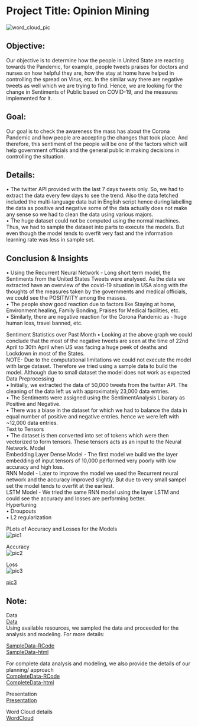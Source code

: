 # Project Title: Opinion Mining 
![word_cloud_pic](https://user-images.githubusercontent.com/54416525/89357425-6f589d80-d68e-11ea-9000-592687563645.PNG)


## Objective: 
Our objective is to determine how the people in United State are reacting towards the Pandemic, for example, people tweets praises for doctors and nurses on how helpful they are, how the stay at home have helped in controlling the spread on Virus, etc. In the similar way there are negative tweets as well which we are trying to find. Hence, we are looking for the change in Sentiments of Public based on COVID-19, and the measures implemented for it.
## Goal: 
Our goal is to check the awareness the mass has about the Corona Pandemic and how people are accepting the changes that took place. And therefore, this sentiment of the people will be one of the factors which will help government officials and the general public in making decisions in controlling the situation.
## Details:
•	 The twitter API provided with the last 7 days tweets only. So, we had to extract the data every few days to see the trend. Also the data fetched included the multi-language data but in English script hence during labelling the data as positive and negative some of the data actually does not make any sense so we had to clean the data using various majors. <br />
•	The huge dataset could not be computed using the normal machines. Thus, we had to sample the dataset into parts to execute the models. But even though the model tends to overfit very fast and the information learning rate was less in sample set. 
## Conclusion & Insights
•	Using the Recurrent Neural Network - Long short term model, the Sentiments from the United States Tweets were analysed. As the data we extracted have an overview of the covid-19 situation in USA along with the thoughts of the measures taken by the governments and medical officials, we could see the POSITIVITY among the masses. <br />
•	The people show good reaction due to factors like Staying at home, Environment healing, Family Bonding, Praises for Medical facilities, etc.<br />
•	Similarly, there are negative reaction for the Corona Pandemic as - huge human loss, travel banned, etc.<br />
 
Sentiment Statistics over Past Month
•	Looking at the above graph we could conclude that the most of the negative tweets are seen at the time of 22nd April to 30th April when US was facing a huge peek of deaths and Lockdown in most of the States.<br />
NOTE- Due to the computational limitations we could not execute the model with large dataset. Therefore we tried using a sample data to build the model. Although due to small dataset the model does not work as expected <br />
Data Preprocessing<br />
•	Initially, we extracted the data of 50,000 tweets from the twitter API. The cleaning of the data left us with approximately 23,000 data entries. <br />
•	The Sentiments were assigned using the SentimentAnalysis Libarary as Positive and Negative. <br />
•	There was a biase in the dataset for which we had to balance the data in equal number of positive and negative entries. hence we were left with ~12,000 data entries. <br />
Text to Tensors <br />
•	The dataset is then converted into set of tokens which were then vectorized to form tensors. These tensors acts as an input to the Neural Network.
Model<br />
Embedding Layer Dense Model - The first model we build we the layer embedding of input tensors of 10,000 performed very poorly with low accuracy and high loss.<br />
RNN Model - Later to improve the model we used the Recurrent neural network and the accuracy improved slightly. But due to very small sampel set the model tends to overfit at the earliest.<br />
LSTM Model - We tried the same RNN model using the layer LSTM and could see the accuracy and losses are performing better.<br />
Hypertuning<br />
•	Droupouts <br />
•	L2 regularization<br />

PLots of Accuracy and Losses for the Models <br />
 ![pic1](https://user-images.githubusercontent.com/54416525/89357996-1b4eb880-d690-11ea-9312-23dd17da4bc9.jpg)

Accuracy<br />
 ![pic2](https://user-images.githubusercontent.com/54416525/89357998-1d187c00-d690-11ea-9ffe-c4b15d3ae524.jpg)

Loss<br />
![pic3](https://user-images.githubusercontent.com/54416525/89358036-3a4d4a80-d690-11ea-895b-649800b585c2.png)

[pic3](https://user-images.githubusercontent.com/54416525/89358003-20136c80-d690-11ea-8cd0-734bc6a08572.JPG)

## Note:
Data  <br />
[Data](https://github.com/Harikapenjerla/Opining-Mining/blob/master/TwitterCovidData.zip)   <br />
Using available resources, we sampled the data and proceeded for the analysis and modeling. For more details: <br />

[SampleData-RCode](https://github.com/Harikapenjerla/Opining-Mining/blob/master/SampleDataFile.Rmd)  <br />
[SampleData-html](https://github.com/Harikapenjerla/Opining-Mining/blob/master/SampleDataFile.html)   <br />

For complete data analysis and modeling, we also provide the details of our planning/ approach  <br />
[CompleteData-RCode](https://github.com/Harikapenjerla/Opining-Mining/blob/master/OpinionMining_COVIDTweets.Rmd)   <br />
[CompleteData-html](https://github.com/Harikapenjerla/Opining-Mining/blob/master/OpinionMining_COVIDTweets.html)   <br />

Presentation  <br />
[Presentation](https://github.com/Harikapenjerla/Opining-Mining/blob/master/Opinion_Mining_Presentation.pdf)    <br />

Word Cloud details <br />
[WordCloud](https://github.com/Harikapenjerla/Opining-Mining/blob/master/WordCount.Rmd)  <br />



